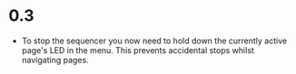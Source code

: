 # 0.3

* To stop the sequencer you now need to hold down the currently active page's LED in the menu. This prevents accidental stops whilst navigating pages.